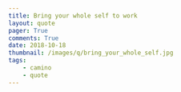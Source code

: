 ```yaml
---
title: Bring your whole self to work
layout: quote
pager: True
comments: True
date: 2018-10-18
thumbnail: /images/q/bring_your_whole_self.jpg
tags:
    - camino
    - quote
---
```

